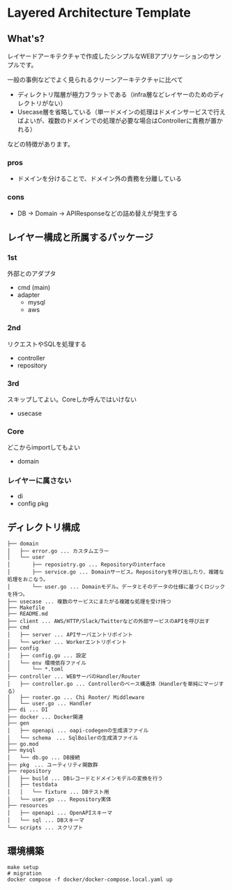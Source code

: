 # Layered Architecture Template

## What's?

レイヤードアーキテクチャで作成したシンプルなWEBアプリケーションのサンプルです。

一般の事例などでよく見られるクリーンアーキテクチャに比べて
- ディレクトリ階層が極力フラットである（infra層などレイヤーのためのディレクトリがない） 
- Usecase層を省略している（単一ドメインの処理はドメインサービスで行えばよいが、複数のドメインでの処理が必要な場合はControllerに責務が置かれる）

などの特徴があります。

### pros 
- ドメインを分けることで、ドメイン外の責務を分離している

### cons
- DB -> Domain -> APIResponseなどの詰め替えが発生する

## レイヤー構成と所属するパッケージ
### 1st
外部とのアダプタ
- cmd (main)
- adapter
  - mysql
  - aws
### 2nd
リクエストやSQLを処理する
- controller
- repository
### 3rd
スキップしてよい。Coreしか呼んではいけない
- usecase
### Core
どこからimportしてもよい
- domain 
### レイヤーに属さない
- di
- config
 pkg

## ディレクトリ構成

```
├── domain
│   ├── error.go ... カスタムエラー
│   └── user
│       ├── reposiotry.go ... Repositoryのinterface
│       ├── service.go ... Domainサービス。Repositoryを呼び出したり、複雑な処理をおこなう。
│       └── user.go ... Domainモデル。データとそのデータの仕様に基づくロジックを持つ。
├── usecase ... 複数のサービスにまたがる複雑な処理を受け持つ
├── Makefile
├── README.md
├── client ... AWS/HTTP/Slack/Twitterなどの外部サービスのAPIを呼び出す
├── cmd
│   ├── server ... APIサーバエントリポイント
│   └── worker ... Workerエントリポイント
├── config
│   ├── config.go ... 設定
│   └── env 環境依存ファイル
│       └── *.toml
├── controller ... WEBサーバのHandler/Router
│   ├── controller.go ... Controllerのベース構造体（Handlerを単純にマージする）
│   ├── rooter.go ... Chi Rooter/ Middleware
│   └── user.go ... Handler
├── di ... DI
├── docker ... Docker関連
├── gen
│   ├── openapi ... oapi-codegenの生成済ファイル
│   └── schema　... SqlBoilerの生成済ファイル
├── go.mod
├── mysql
│   └── db.go ... DB接続
├── pkg　... ユーティリティ関数群
├── repository
│   ├── build ... DBレコードとドメインモデルの変換を行う
│   ├── testdata
│   │   └── fixture ... DBテスト用
│   └── user.go ... Repository実体
├── resources
│   ├── openapi ... OpenAPIスキーマ
│   └── sql ... DBスキーマ
└── scripts ... スクリプト
```
## 環境構築

```
make setup
# migration
docker compose -f docker/docker-compose.local.yaml up
```
